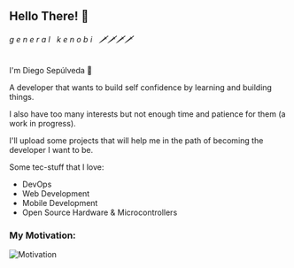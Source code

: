 ## Hello There! 👋

###### g e n e r a l &nbsp; k e n o b i &nbsp; 🗡🗡🗡🗡

I'm Diego Sepúlveda 🙌

A developer that wants to build self confidence by learning and building things.

I also have too many interests but not enough time and patience for them (a work in progress).

I'll upload some projects that will help me in the path of becoming the developer I want to be.

Some tec-stuff that I love:

- DevOps
- Web Development
- Mobile Development
- Open Source Hardware & Microcontrollers

### My Motivation:

![Motivation](https://www.bardown.com/polopoly_fs/1.951196!/fileimage/httpImage/image.png_gen/derivatives/landscape_620/michael-scott.png)
